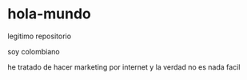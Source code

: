 # hola-mundo
legitimo repositorio

soy colombiano

he tratado de hacer marketing por internet
y la verdad no es nada facil
